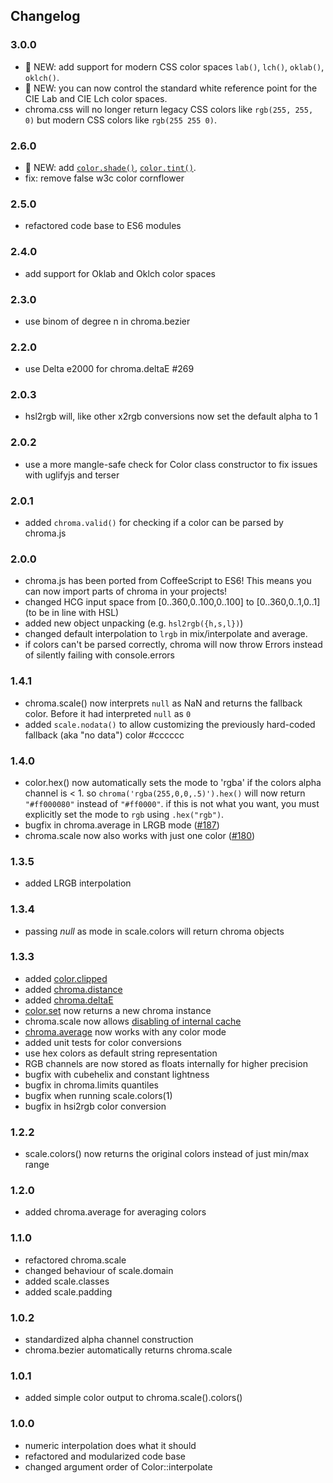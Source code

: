 ## Changelog

### 3.0.0
* 🎉 NEW: add support for modern CSS color spaces `lab()`, `lch()`, `oklab()`, `oklch()`.
* 🎉 NEW: you can now control the standard white reference point for the CIE Lab and CIE Lch color spaces.
* chroma.css will no longer return legacy CSS colors like `rgb(255, 255, 0)` but modern CSS colors like `rgb(255 255 0)`.

### 2.6.0
* 🎉 NEW: add [`color.shade()`](#color-shade), [`color.tint()`](#color-shade).
* fix: remove false w3c color cornflower

### 2.5.0
* refactored code base to ES6 modules

### 2.4.0
* add support for Oklab and Oklch color spaces

### 2.3.0
* use binom of degree n in chroma.bezier

### 2.2.0
* use Delta e2000 for chroma.deltaE #269

### 2.0.3
* hsl2rgb will, like other x2rgb conversions now set the default alpha to 1

### 2.0.2
* use a more mangle-safe check for Color class constructor to fix issues with uglifyjs and terser

### 2.0.1
* added `chroma.valid()` for checking if a color can be parsed by chroma.js

### 2.0.0
* chroma.js has been ported from CoffeeScript to ES6! This means you can now import parts of chroma in your projects!
* changed HCG input space from [0..360,0..100,0..100] to [0..360,0..1,0..1] (to be in line with HSL)
* added new object unpacking (e.g. `hsl2rgb({h,s,l})`)
* changed default interpolation to `lrgb` in mix/interpolate and average.
* if colors can't be parsed correctly, chroma will now throw Errors instead of silently failing with console.errors

### 1.4.1
* chroma.scale() now interprets `null` as NaN and returns the fallback color. Before it had interpreted `null` as `0`
* added `scale.nodata()` to allow customizing the previously hard-coded fallback (aka "no data") color #cccccc


### 1.4.0
* color.hex() now automatically sets the mode to 'rgba' if the colors alpha channel is < 1. so `chroma('rgba(255,0,0,.5)').hex()` will now return `"#ff000080"` instead of `"#ff0000"`. if this is not what you want, you must explicitly set the mode to `rgb` using `.hex("rgb")`.
* bugfix in chroma.average in LRGB mode ([#187](https://github.com/gka/chroma.js/issues/187))
* chroma.scale now also works with just one color ([#180](https://github.com/gka/chroma.js/issues/180))


### 1.3.5
* added LRGB interpolation

### 1.3.4
* passing *null* as mode in scale.colors will return chroma objects

### 1.3.3

* added [color.clipped](https://gka.github.io/chroma.js/#color-clipped)
* added [chroma.distance](https://gka.github.io/chroma.js/#chroma-distance)
* added [chroma.deltaE](https://gka.github.io/chroma.js/#chroma-deltae)
* [color.set](https://gka.github.io/chroma.js/#color-set) now returns a new chroma instance
* chroma.scale now allows [disabling of internal cache](https://gka.github.io/chroma.js/#scale-cache)
* [chroma.average](https://gka.github.io/chroma.js/#chroma-average) now works with any color mode
* added unit tests for color conversions
* use hex colors as default string representation
* RGB channels are now stored as floats internally for higher precision
* bugfix with cubehelix and constant lightness
* bugfix in chroma.limits quantiles
* bugfix when running scale.colors(1)
* bugfix in hsi2rgb color conversion

### 1.2.2

* scale.colors() now returns the original colors instead of just min/max range

### 1.2.0

* added chroma.average for averaging colors

### 1.1.0

* refactored chroma.scale
* changed behaviour of scale.domain
* added scale.classes
* added scale.padding

### 1.0.2

* standardized alpha channel construction
* chroma.bezier automatically returns chroma.scale

### 1.0.1

* added simple color output to chroma.scale().colors()

### 1.0.0

* numeric interpolation does what it should
* refactored and modularized code base
* changed argument order of Color::interpolate
